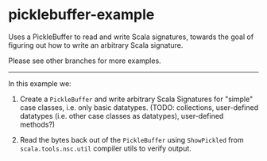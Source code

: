 picklebuffer-example
====================

Uses a PickleBuffer to read and write Scala signatures, towards the goal of figuring out how to write an arbitrary Scala signature.

Please see other branches for more examples.

----------------------------------------------------

In this example we:

1) Create a `PickleBuffer` and write arbitrary Scala Signatures for "simple" case classes, i.e. only basic datatypes. (TODO: collections, user-defined datatypes (i.e. other case classes as datatypes), user-defined methods?)

2) Read the bytes back out of the `PickleBuffer` using `ShowPickled` from `scala.tools.nsc.util` compiler utils to verify output.
